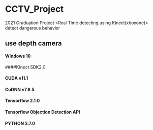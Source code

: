 # CCTV_Project

2021 Graduation Project
<Real Time detecting using Kinect(xboxone)> detect dangerous behavior


## use depth camera
#### Windows 10
####Kinect SDK2.0
#### CUDA v11.1
#### CuDNN v7.6.5
#### Tensorflow 2.1.0
#### Tensorflow Objection Detection API
#### PYTHON 3.7.0

